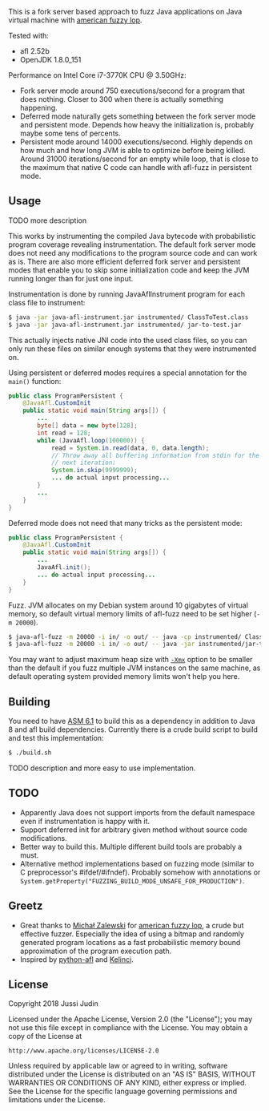 This is a fork server based approach to fuzz Java applications on Java
virtual machine with [american fuzzy lop](http://lcamtuf.coredump.cx/afl/).

Tested with:

* afl 2.52b
* OpenJDK 1.8.0_151

Performance on Intel Core i7-3770K CPU @ 3.50GHz:

* Fork server mode around 750 executions/second for a program that
  does nothing. Closer to 300 when there is actually something
  happening.
* Deferred mode naturally gets something between the fork server mode
  and persistent mode. Depends how heavy the initialization is,
  probably maybe some tens of percents.
* Persistent mode around 14000 executions/second. Highly depends on
  how much and how long JVM is able to optimize before being
  killed. Around 31000 iterations/second for an empty while loop, that
  is close to the maximum that native C code can handle with afl-fuzz
  in persistent mode.

## Usage

TODO more description

This works by instrumenting the compiled Java bytecode with
probabilistic program coverage revealing instrumentation. The default
fork server mode does not need any modifications to the program source
code and can work as is. There are also more efficient deferred fork
server and persistent modes that enable you to skip some
initialization code and keep the JVM running longer than for just one
input.

Instrumentation is done by running JavaAflInstrument program for each
class file to instrument:

```bash
$ java -jar java-afl-instrument.jar instrumented/ ClassToTest.class
$ java -jar java-afl-instrument.jar instrumented/ jar-to-test.jar
```

This actually injects native JNI code into the used class files, so
you can only run these files on similar enough systems that they were
instrumented on.

Using persistent or deferred modes requires a special annotation for
the `main()` function:

```java
public class ProgramPersistent {
    @JavaAfl.CustomInit
    public static void main(String args[]) {
        ...
        byte[] data = new byte[128];
        int read = 128;
        while (JavaAfl.loop(100000)) {
            read = System.in.read(data, 0, data.length);
            // Throw away all buffering information from stdin for the
            // next iteration:
            System.in.skip(9999999);
            ... do actual input processing...
        }
        ...
    }
}
```

Deferred mode does not need that many tricks as the persistent mode:

```java
public class ProgramPersistent {
    @JavaAfl.CustomInit
    public static void main(String args[]) {
        ...
        JavaAfl.init();
        ... do actual input processing...
    }
}
```

Fuzz. JVM allocates on my Debian system around 10 gigabytes of virtual
memory, so default virtual memory limits of afl-fuzz need to be set
higher (`-m 20000`).

```bash
$ java-afl-fuzz -m 20000 -i in/ -o out/ -- java -cp instrumented/ ClassToTest
$ java-afl-fuzz -m 20000 -i in/ -o out/ -- java -jar instrumented/jar-to-test.jar
```

You may want to adjust maximum heap size with
[`-Xmx`](https://docs.oracle.com/cd/E15523_01/web.1111/e13814/jvm_tuning.htm#PERFM164)
option to be smaller than the default if you fuzz multiple JVM
instances on the same machine, as default operating system provided
memory limits won't help you here.

## Building

You need to have [ASM 6.1](http://asm.ow2.org/) to build this as a
dependency in addition to Java 8 and afl build dependencies. Currently
there is a crude build script to build and test this implementation:

```bash
$ ./build.sh
```

TODO description and more easy to use implementation.

## TODO

* Apparently Java does not support imports from the default namespace
  even if instrumentation is happy with it.
* Support deferred init for arbitrary given method without source code
  modifications.
* Better way to build this. Multiple different build tools are
  probably a must.
* Alternative method implementations based on fuzzing mode (similar to
  C preprocessor's #ifdef/#ifndef). Probably somehow with annotations
  or `System.getProperty("FUZZING_BUILD_MODE_UNSAFE_FOR_PRODUCTION")`.

## Greetz

* Great thanks to [Michał Zalewski](http://lcamtuf.coredump.cx/) for
  [american fuzzy lop](http://lcamtuf.coredump.cx/afl), a crude but
  effective fuzzer. Especially the idea of using a bitmap and randomly
  generated program locations as a fast probabilistic memory bound
  approximation of the program execution path.
* Inspired by [python-afl](http://jwilk.net/software/python-afl) and
  [Kelinci](https://github.com/isstac/kelinci).

## License

Copyright 2018  Jussi Judin

Licensed under the Apache License, Version 2.0 (the "License");
you may not use this file except in compliance with the License.
You may obtain a copy of the License at

    http://www.apache.org/licenses/LICENSE-2.0

Unless required by applicable law or agreed to in writing, software
distributed under the License is distributed on an "AS IS" BASIS,
WITHOUT WARRANTIES OR CONDITIONS OF ANY KIND, either express or implied.
See the License for the specific language governing permissions and
limitations under the License.
